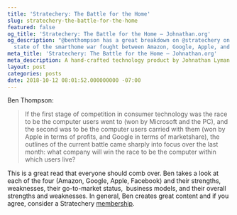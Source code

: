 ```yaml
---
title: 'Stratechery: The Battle for the Home'
slug: stratechery-the-battle-for-the-home
featured: false
og_title: 'Stratechery: The Battle for the Home – Johnathan.org'
og_description: "@benthompson has a great breakdown on @stratechery on the current
  state of the smarthome war fought between Amazon, Google, Apple, and Facebook."
meta_title: 'Stratechery: The Battle for the Home – Johnathan.org'
meta_description: A hand-crafted technology product by Johnathan Lyman
layout: post
categories: posts
date: 2018-10-12 08:01:52.000000000 -07:00
---
```


Ben Thompson:

> If the first stage of competition in consumer technology was the race to be the computer users went to (won by Microsoft and the PC), and the second was to be the computer users carried with them (won by Apple in terms of profits, and Google in terms of marketshare), the outlines of the current battle came sharply into focus over the last month: what company will win the race to be the computer within which users live?

This is a great read that everyone should comb over. Ben takes a look at each of the four (Amazon, Google, Apple, Facebook) and their strengths, weaknesses, their go-to-market status, &nbsp;business models, and their overall strengths and weaknesses. In general, Ben creates great content and if you agree, consider a Stratechery [membership](https://stratechery.com/membership/).

